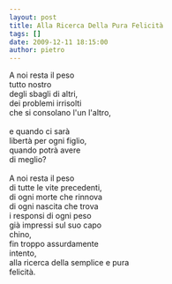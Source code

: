 ```yaml
---
layout: post
title: Alla Ricerca Della Pura Felicità
tags: []
date: 2009-12-11 18:15:00
author: pietro
---
```

A noi resta il peso<br/>tutto nostro<br/>degli sbagli di altri,<br/>dei problemi irrisolti<br/>che si consolano l'un l'altro,<br/><br/>e quando ci sarà<br/>libertà per ogni figlio,<br/>quando potrà avere<br/>di meglio?<br/><br/>A noi resta il peso<br/>di tutte le vite precedenti,<br/>di ogni morte che rinnova<br/>di ogni nascita che trova<br/>i responsi di ogni peso<br/>già impressi sul suo capo<br/>chino,<br/>fin troppo assurdamente<br/>intento,<br/>alla ricerca della semplice e pura<br/>felicità.
